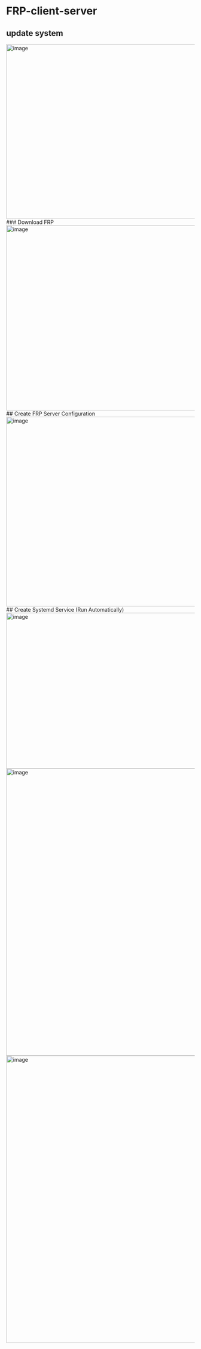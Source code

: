 # FRP-client-server
## update system<br>
<img width="749" height="467" alt="image" src="https://github.com/user-attachments/assets/960b77d0-2dec-4e59-b0b0-1f1f89341b9e" />
<br>
### Download FRP<br>
<img width="763" height="495" alt="image" src="https://github.com/user-attachments/assets/74683ef2-7f25-46f2-b690-cb1b99467031" />
## Create FRP Server Configuration
<br><img width="766" height="507" alt="image" src="https://github.com/user-attachments/assets/e8f213c8-7b5d-4acb-a874-c8c8c9878bf9" />
## Create Systemd Service (Run Automatically)
<br><img width="661" height="416" alt="image" src="https://github.com/user-attachments/assets/e1f030a5-a5a4-4b2f-bf4b-cd1048e34213" />
<img width="1366" height="768" alt="image" src="https://github.com/user-attachments/assets/ce30460c-e5aa-498c-a6d6-2f50bb9b7fae" />
<img width="1366" height="768" alt="image" src="https://github.com/user-attachments/assets/693e6e82-8f54-47f0-a6a6-12da91e7e51f" />
